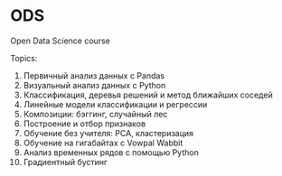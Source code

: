 # ODS
Open Data Science course

Topics:
1. Первичный анализ данных с Pandas
2. Визуальный анализ данных c Python
3. Классификация, деревья решений и метод ближайших соседей
4. Линейные модели классификации и регрессии
5. Композиции: бэггинг, случайный лес
6. Построение и отбор признаков
7. Обучение без учителя: PCA, кластеризация
8. Обучение на гигабайтах c Vowpal Wabbit
9. Анализ временных рядов с помощью Python
10. Градиентный бустинг
